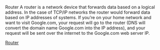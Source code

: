 Router
A router is a network device that forwards data based on a logical address. In the case of TCP/IP networks the router would forward data based on IP addresses of systems. If you’re on your home network and want to visit Google.com, your request will go to the router (DNS will convert the domain name Google.com into the IP address), and your request will be sent over the internet to the Google.com web server IP.

[Router](http://www.geekswhoknow.com/articles/wired_and_wireless_routers.php)